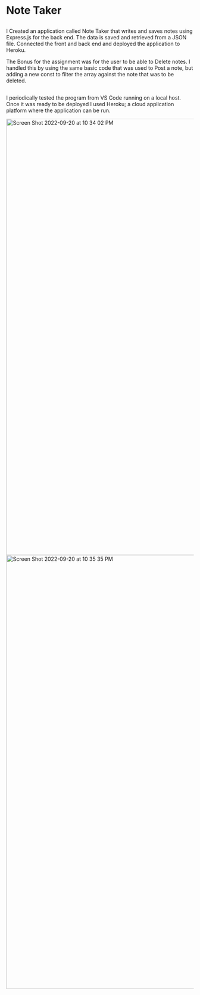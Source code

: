 # Note Taker

## 

I Created an application called Note Taker that writes and saves notes using Express.js for the back end. The data is saved and retrieved from a JSON file. Connected the front and back end and deployed the application to Heroku. 

The Bonus for the assignment was for the user to be able to Delete notes. I handled this by using the same basic code that was used to Post a note, but adding a new const to filter the array against the note that was to be deleted. 

## 

I periodically tested the program from VS Code running on a local host. Once it was ready to be deployed I used Heroku; a cloud application platform where the application can be run. 


<img width="1170" alt="Screen Shot 2022-09-20 at 10 34 02 PM" src="https://user-images.githubusercontent.com/107374333/191422658-ef08f483-38b3-4612-85af-cc4cf737c541.png">



<img width="1164" alt="Screen Shot 2022-09-20 at 10 35 35 PM" src="https://user-images.githubusercontent.com/107374333/191422707-7c18fc00-b1ca-4d3a-be87-c48093d69993.png">

